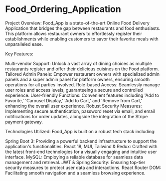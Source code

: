 # Food_Ordering_Application

Project Overview:
Food_App is a state-of-the-art Online Food Delivery Application that bridges the gap between restaurants and food enthusiasts. This platform allows restaurant owners to effortlessly register their establishments while enabling customers to savor their favorite meals with unparalleled ease.

Key Features:

Multi-vendor Support: Unlock a vast array of dining choices as multiple restaurants register and offer their delicious cuisines on the Food platform.
Tailored Admin Panels: Empower restaurant owners with specialized admin panels and a super admin panel for platform owners, ensuring smooth operations for all parties involved.
Role-based Access: Seamlessly manage user roles and access levels, guaranteeing a secure and controlled experience.
User-friendly Functions: Convenient features including 'Add to Favorite,' 'Carousel Display,' 'Add to Cart,' and 'Remove from Cart,' enhancing the overall user experience.
Robust Security Measures: Implementing secure authentication, password reset via email, and email notifications for order updates, alongside the integration of the Stripe payment gateway.

Technologies Utilized:
Food_App is built on a robust tech stack including:

Spring Boot 3: Providing a powerful backend infrastructure to support the application's functionalities.
React 18, MUI, Tailwind & Redux: Crafted with the latest front-end technologies for a visually engaging and intuitive user interface.
MySQL: Employing a reliable database for seamless data management and retrieval.
JWT & Spring Security: Ensuring top-tier security measures to protect user data and interactions.
React Router DOM: Facilitating smooth navigation and a seamless browsing experience.
